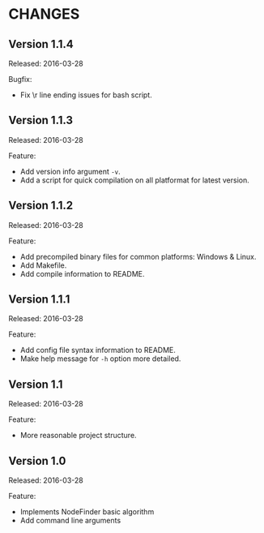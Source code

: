 CHANGES
=======

Version 1.1.4
-------------

Released: 2016-03-28

Bugfix:

- Fix \r line ending issues for bash script.


Version 1.1.3
-------------

Released: 2016-03-28

Feature:

- Add version info argument `-v`.
- Add a script for quick compilation on all platformat for latest version.


Version 1.1.2
-------------

Released: 2016-03-28

Feature:

- Add precompiled binary files for common platforms: Windows & Linux.
- Add Makefile.
- Add compile information to README.


Version 1.1.1
-------------

Released: 2016-03-28

Feature:

- Add config file syntax information to README.
- Make help message for `-h` option more detailed.


Version 1.1
-----------

Released: 2016-03-28

Feature:

- More reasonable project structure.


Version 1.0
-----------

Released: 2016-03-28

Feature:

- Implements NodeFinder basic algorithm
- Add command line arguments
